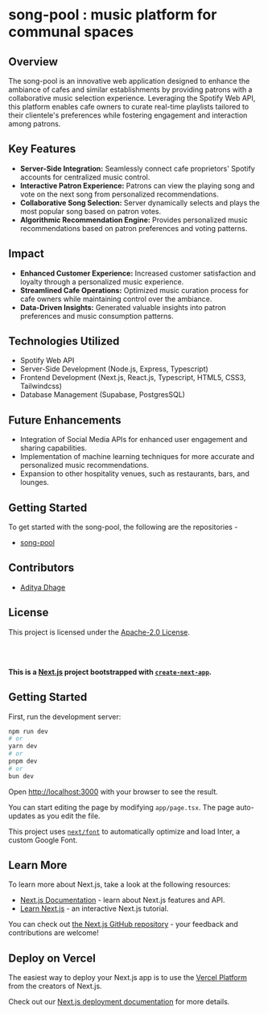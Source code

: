 # song-pool : music platform for communal spaces

## Overview

The song-pool is an innovative web application designed to enhance the ambiance of cafes and similar establishments by providing patrons with a collaborative music selection experience. Leveraging the Spotify Web API, this platform enables cafe owners to curate real-time playlists tailored to their clientele's preferences while fostering engagement and interaction among patrons.

## Key Features

-   **Server-Side Integration:** Seamlessly connect cafe proprietors' Spotify accounts for centralized music control.
-   **Interactive Patron Experience:** Patrons can view the playing song and vote on the next song from personalized recommendations.
-   **Collaborative Song Selection:** Server dynamically selects and plays the most popular song based on patron votes.
-   **Algorithmic Recommendation Engine:** Provides personalized music recommendations based on patron preferences and voting patterns.

## Impact

-   **Enhanced Customer Experience:** Increased customer satisfaction and loyalty through a personalized music experience.
-   **Streamlined Cafe Operations:** Optimized music curation process for cafe owners while maintaining control over the ambiance.
-   **Data-Driven Insights:** Generated valuable insights into patron preferences and music consumption patterns.

## Technologies Utilized

-   Spotify Web API
-   Server-Side Development (Node.js, Express, Typescript)
-   Frontend Development (Next.js, React.js, Typescript, HTML5, CSS3, Tailwindcss)
-   Database Management (Supabase, PostgresSQL)

## Future Enhancements

-   Integration of Social Media APIs for enhanced user engagement and sharing capabilities.
-   Implementation of machine learning techniques for more accurate and personalized music recommendations.
-   Expansion to other hospitality venues, such as restaurants, bars, and lounges.

## Getting Started

To get started with the song-pool, the following are the repositories -

-   [song-pool](https://github.com/adi-sd/song-pool)

## Contributors

-   [Aditya Dhage](https://github.com/adi-sd)

## License

This project is licensed under the [Apache-2.0 License](LICENSE).

<br/>
<br/>

<b>This is a [Next.js](https://nextjs.org/) project bootstrapped with [`create-next-app`](https://github.com/vercel/next.js/tree/canary/packages/create-next-app).</b>

## Getting Started

First, run the development server:

```bash
npm run dev
# or
yarn dev
# or
pnpm dev
# or
bun dev
```

Open [http://localhost:3000](http://localhost:3000) with your browser to see the result.

You can start editing the page by modifying `app/page.tsx`. The page auto-updates as you edit the file.

This project uses [`next/font`](https://nextjs.org/docs/basic-features/font-optimization) to automatically optimize and load Inter, a custom Google Font.

## Learn More

To learn more about Next.js, take a look at the following resources:

-   [Next.js Documentation](https://nextjs.org/docs) - learn about Next.js features and API.
-   [Learn Next.js](https://nextjs.org/learn) - an interactive Next.js tutorial.

You can check out [the Next.js GitHub repository](https://github.com/vercel/next.js/) - your feedback and contributions are welcome!

## Deploy on Vercel

The easiest way to deploy your Next.js app is to use the [Vercel Platform](https://vercel.com/new?utm_medium=default-template&filter=next.js&utm_source=create-next-app&utm_campaign=create-next-app-readme) from the creators of Next.js.

Check out our [Next.js deployment documentation](https://nextjs.org/docs/deployment) for more details.


